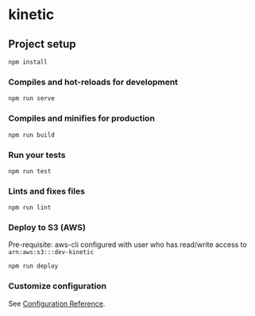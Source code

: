 # kinetic

## Project setup
```
npm install
```

### Compiles and hot-reloads for development
```
npm run serve
```

### Compiles and minifies for production
```
npm run build
```

### Run your tests
```
npm run test
```

### Lints and fixes files
```
npm run lint
```

### Deploy to S3 (AWS)
Pre-requisite: aws-cli configured with user who has read/write access to `arn:aws:s3:::dev-kinetic`
```
npm run deploy
```


### Customize configuration
See [Configuration Reference](https://cli.vuejs.org/config/).
